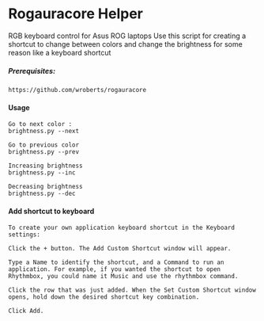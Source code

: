 # Rogauracore Helper
RGB keyboard control for Asus ROG laptops Use this script for creating a shortcut to change between colors and change the brightness for some reason like a keyboard shortcut

##### Prerequisites:

```
https://github.com/wroberts/rogauracore
```

#### Usage

```
Go to next color :
brightness.py --next

Go to previous color
brightness.py --prev

Increasing brightness 
brightness.py --inc

Decreasing brightness 
brightness.py --dec
```

#### Add shortcut to keyboard
```
To create your own application keyboard shortcut in the Keyboard settings:

Click the + button. The Add Custom Shortcut window will appear.

Type a Name to identify the shortcut, and a Command to run an application. For example, if you wanted the shortcut to open Rhythmbox, you could name it Music and use the rhythmbox command.

Click the row that was just added. When the Set Custom Shortcut window opens, hold down the desired shortcut key combination.

Click Add.

```
